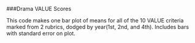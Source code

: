 ###Drama VALUE Scores

This code makes one bar plot of means for all of the 10 VALUE criteria marked from 2 rubrics, dodged by year(1st, 2nd, and 4th). Includes bars with standard error on plot.